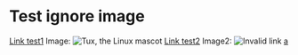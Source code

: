 # Test ignore image

[Link test1](actual_link1)
Image: ![Tux, the Linux mascot](image_link)
[Link test2](actual_link2)
Image2: ![Invalid link](image_link)
[a](actual_link3)